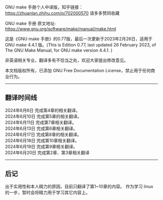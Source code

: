 GNU make 手册个人中译版，知乎链接：https://zhuanlan.zhihu.com/p/702000570 请多多赞同收藏

GNU make 手册 原文地址: https://www.gnu.org/software/make/manual/make.html

这是《GNU make 手册》的0.77版，最后一次更新于2023年2月26日，适用于GNU make 4.4.1 版。(This is Edition 0.77, last updated 26 February 2023, of The GNU Make Manual, for GNU make version 4.4.1. )

非英语相关专业，翻译多有不恰当之处，欢迎大家提出修改意见。

本文档版权所有，已添加 GNU Free Documentation License，禁止用于任何商业行为。

------------------------------------------
翻译时间线
------------------------------------------
2024年6月6日 完成第4章的相关翻译。<br>2024年6月10日 完成第5章的相关翻译。<br>2024年6月11日 完成第7章相关翻译。<br>2024年6月13日 完成第6章相关翻译。<br>2024年6月17日 完成第8章的相关翻译。<br>2024年6月18日 完成第10章相关翻译。<br>2024年6月19日 完成第9章相关翻译。<br> 2024年6月20日 完成第2章、第3章相关翻译

------------------------------------------
后记
------------------------------------------
出于实用性和本人精力的原因，目前只翻译了第1~10章的内容。
作为学习 linux 的一步，暂时会将精力用于学习其它内容上。